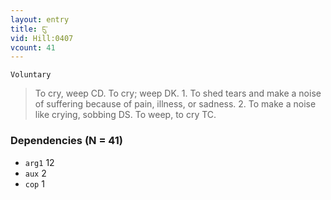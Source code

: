 ```yaml
---
layout: entry
title: ངུ་
vid: Hill:0407
vcount: 41
---
```

`Voluntary` 
> To cry, weep CD\.
 To cry; weep DK\.
1\.
 To shed tears and make a noise of suffering because of pain, illness, or sadness\.
 2\.
 To make a noise like crying, sobbing DS\.
 To weep, to cry TC\.

### Dependencies (N = 41)
* `arg1` 12
* `aux` 2
* `cop` 1
